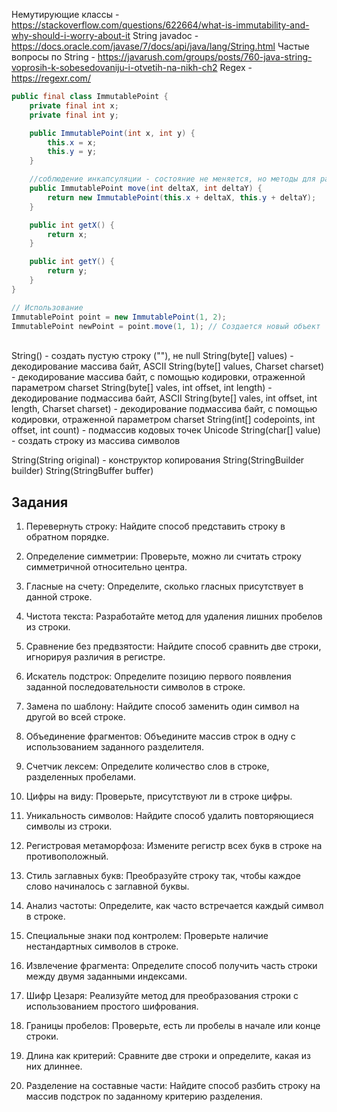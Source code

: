 Немутирующие классы - https://stackoverflow.com/questions/622664/what-is-immutability-and-why-should-i-worry-about-it
String javadoc - https://docs.oracle.com/javase/7/docs/api/java/lang/String.html
Частые вопросы по String - https://javarush.com/groups/posts/760-java-string-voprosih-k-sobesedovaniju-i-otvetih-na-nikh-ch2
Regex - https://regexr.com/

```java
public final class ImmutablePoint {
    private final int x;
    private final int y;

    public ImmutablePoint(int x, int y) {
        this.x = x;
        this.y = y;
    }

	//соблюдение инкапсуляции - состояние не меняется, но методы для работы с точкой мы все равно помещаем в класс ImmutablePoint, чтобы скрыть СЛОЖНОСТЬ
    public ImmutablePoint move(int deltaX, int deltaY) {
        return new ImmutablePoint(this.x + deltaX, this.y + deltaY);
    }

    public int getX() {
        return x;
    }

    public int getY() {
        return y;
    }
}

// Использование
ImmutablePoint point = new ImmutablePoint(1, 2);
ImmutablePoint newPoint = point.move(1, 1); // Создается новый объект
```

\
String() - создать пустую строку (""), не null
String(byte[] values) - декодирование массива байт, ASCII
String(byte[] values, Charset charset) - декодирование массива байт, с помощью кодировки, отраженной параметром charset
String(byte[] vales, int offset, int length) - декодирование подмассива байт, ASCII
String(byte[] vales, int offset, int length, Charset charset) - декодирование подмассива байт, с помощью кодировки, отраженной параметром charset
String(int[] codepoints, int offset, int count) - подмассив кодовых точек Unicode
String(char[] value) - создать строку из массива символов

String(String original) - конструктор копирования
String(StringBuilder builder)
String(StringBuffer buffer)

## Задания

1. Перевернуть строку: Найдите способ представить строку в обратном порядке.

2. Определение симметрии: Проверьте, можно ли считать строку симметричной относительно центра.

3. Гласные на счету: Определите, сколько гласных присутствует в данной строке.

4. Чистота текста: Разработайте метод для удаления лишних пробелов из строки.

5. Сравнение без предвзятости: Найдите способ сравнить две строки, игнорируя различия в регистре.

6. Искатель подстрок: Определите позицию первого появления заданной последовательности символов в строке.

7. Замена по шаблону: Найдите способ заменить один символ на другой во всей строке.

8. Объединение фрагментов: Объедините массив строк в одну с использованием заданного разделителя.

9. Счетчик лексем: Определите количество слов в строке, разделенных пробелами.

10. Цифры на виду: Проверьте, присутствуют ли в строке цифры.

11. Уникальность символов: Найдите способ удалить повторяющиеся символы из строки.

12. Регистровая метаморфоза: Измените регистр всех букв в строке на противоположный.

13. Стиль заглавных букв: Преобразуйте строку так, чтобы каждое слово начиналось с заглавной буквы.

14. Анализ частоты: Определите, как часто встречается каждый символ в строке.

15. Специальные знаки под контролем: Проверьте наличие нестандартных символов в строке.

16. Извлечение фрагмента: Определите способ получить часть строки между двумя заданными индексами.

17. Шифр Цезаря: Реализуйте метод для преобразования строки с использованием простого шифрования.

18. Границы пробелов: Проверьте, есть ли пробелы в начале или конце строки.

19. Длина как критерий: Сравните две строки и определите, какая из них длиннее.

20. Разделение на составные части: Найдите способ разбить строку на массив подстрок по заданному критерию разделения.